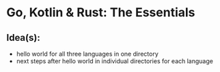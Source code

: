 # Go, Kotlin & Rust: The Essentials

## Idea(s):
- hello world for all three languages in one directory
- next steps after hello world in individual directories for each language
